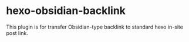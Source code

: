 # hexo-obsidian-backlink
This plugin is for transfer Obsidian-type backlink to standard hexo in-site post link.

